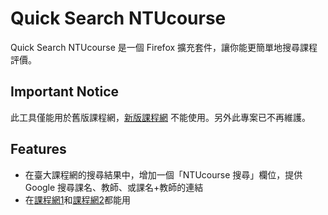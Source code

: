 # Quick Search NTUcourse

Quick Search NTUcourse 是一個 Firefox 擴充套件，讓你能更簡單地搜尋課程評價。

## Important Notice

此工具僅能用於舊版課程網，[新版課程網](course.ntu.edu.tw) 不能使用。另外此專案已不再維護。

## Features

- 在臺大課程網的搜尋結果中，增加一個「NTUcourse 搜尋」欄位，提供 Google 搜尋課名、教師、或課名+教師的連結
- 在[課程網1](https://nol.ntu.edu.tw)和[課程網2](https://nol2.aca.ntu.edu.tw/)都能用
